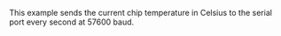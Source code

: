 This example sends the current chip temperature in Celsius to the serial port every second at 57600 baud.

